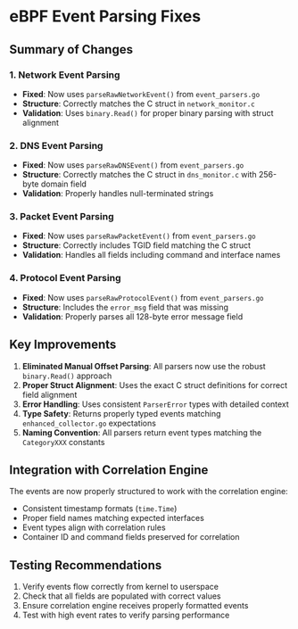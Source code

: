 # eBPF Event Parsing Fixes

## Summary of Changes

### 1. Network Event Parsing
- **Fixed**: Now uses `parseRawNetworkEvent()` from `event_parsers.go`
- **Structure**: Correctly matches the C struct in `network_monitor.c`
- **Validation**: Uses `binary.Read()` for proper binary parsing with struct alignment

### 2. DNS Event Parsing  
- **Fixed**: Now uses `parseRawDNSEvent()` from `event_parsers.go`
- **Structure**: Correctly matches the C struct in `dns_monitor.c` with 256-byte domain field
- **Validation**: Properly handles null-terminated strings

### 3. Packet Event Parsing
- **Fixed**: Now uses `parseRawPacketEvent()` from `event_parsers.go`
- **Structure**: Correctly includes TGID field matching the C struct
- **Validation**: Handles all fields including command and interface names

### 4. Protocol Event Parsing
- **Fixed**: Now uses `parseRawProtocolEvent()` from `event_parsers.go`
- **Structure**: Includes the `error_msg` field that was missing
- **Validation**: Properly parses all 128-byte error message field

## Key Improvements

1. **Eliminated Manual Offset Parsing**: All parsers now use the robust `binary.Read()` approach
2. **Proper Struct Alignment**: Uses the exact C struct definitions for correct field alignment
3. **Error Handling**: Uses consistent `ParserError` types with detailed context
4. **Type Safety**: Returns properly typed events matching `enhanced_collector.go` expectations
5. **Naming Convention**: All parsers return event types matching the `CategoryXXX` constants

## Integration with Correlation Engine

The events are now properly structured to work with the correlation engine:
- Consistent timestamp formats (`time.Time`)
- Proper field names matching expected interfaces
- Event types align with correlation rules
- Container ID and command fields preserved for correlation

## Testing Recommendations

1. Verify events flow correctly from kernel to userspace
2. Check that all fields are populated with correct values
3. Ensure correlation engine receives properly formatted events
4. Test with high event rates to verify parsing performance